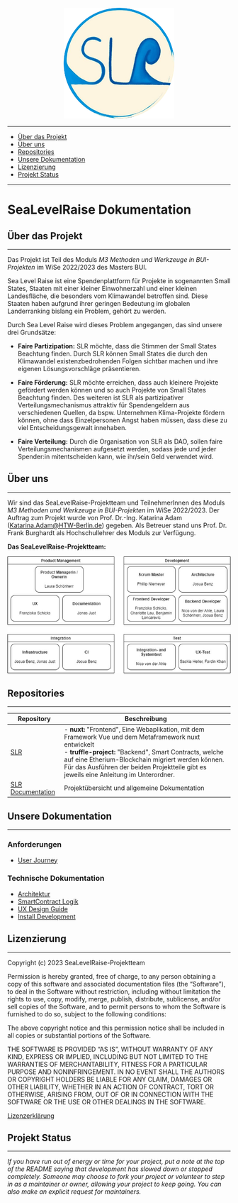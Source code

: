 <p align="center">
 <img src="./images/slrLogoRund.jpg" width="250">
</p>

* * *
*   [Über das Projekt](#über-das-projekt)
*   [Über uns](#über-uns)
*   [Repositories](#repositories)
*   [Unsere Dokumentation](#unsere-dokumentation)
*   [Lizenzierung](#lizenzierung)
*   [Projekt Status](#projekt-status)

* * *

# SeaLevelRaise Dokumentation



## Über das Projekt
* * *
Das Projekt ist Teil des Moduls _M3 Methoden und Werkzeuge in BUI-Projekten_ im WiSe 2022/2023 des Masters BUI.

Sea Level Raise ist eine Spendenplattform für Projekte in sogenannten Small States, Staaten mit einer kleiner Einwohnerzahl und einer kleinen Landesfläche, die besonders vom Klimawandel betroffen sind.
Diese Staaten haben aufgrund ihrer geringen Bedeutung im globalen Landerranking bislang ein Problem, gehört zu werden.

Durch Sea Level Raise wird dieses Problem angegangen, das sind unsere drei Grundsätze:

* __Faire Partizipation:__ SLR möchte, dass die Stimmen der Small States Beachtung finden. Durch SLR können Small States die durch den Klimawandel existenzbedrohenden Folgen sichtbar machen und ihre eigenen Lösungsvorschläge präsentieren.

* __Faire Förderung:__ SLR möchte erreichen, dass auch kleinere Projekte gefördert werden können und so auch Projekte von Small States Beachtung finden. Des weiteren ist SLR als partizipativer Verteilungsmechanismus attraktiv für Spendengeldern aus verschiedenen Quellen, da bspw. Unternehmen Klima-Projekte fördern können, ohne dass Einzelpersonen Angst haben müssen, dass diese zu viel Entscheidungsgewalt innehaben.

* __Faire Verteilung:__ Durch die Organisation von SLR als DAO, sollen faire Verteilungsmechanismen aufgesetzt werden, sodass jede und jeder Spender:in mitentscheiden kann, wie ihr/sein Geld verwendet wird.


## Über uns
* * *
Wir sind das SeaLevelRaise-Projektteam und TeilnehmerInnen des Moduls _M3 Methoden und Werkzeuge in BUI-Projekten_ im WiSe 2022/2023. Der Auftrag zum Projekt wurde von Prof. Dr.-Ing. Katarina Adam (Katarina.Adam@HTW-Berlin.de) gegeben. Als Betreuer stand uns Prof. Dr. Frank Burghardt als Hochschullehrer des Moduls zur Verfügung.


__Das SeaLevelRaise-Projektteam:__

![Organigramm](/images/Organigramm.jpg "Organigramm")


## Repositories
* * *
| Repository                   | Beschreibung                                                                                 |
| ---------------------------- | ------------------------------------------------------------------------------------------- |
| [SLR](https://gitlab.rz.htw-berlin.de/m3bui/SLR)            | - __nuxt:__ "Frontend", Eine Webaplikation, mit dem Framework Vue und dem Metaframework nuxt entwickelt<br>- __truffle-project:__ "Backend", Smart Contracts, welche auf eine Etherium-Blockchain migriert werden können. Für das Ausführen der beiden Projektteile gibt es jeweils eine Anleitung im Unterordner.                         |
| [SLR Documentation](https://gitlab.rz.htw-berlin.de/m3bui/SLR-documentation)                | Projektübersicht und allgemeine Dokumentation                        |


## Unsere Dokumentation
* * *

### Anforderungen

- [User Journey](user-journey.md)

### Technische Dokumentation

- [Architektur](architecture.md)
- [SmartContract Logik](contract-logic.md)
- [UX Design Guide](UX-design.md)
- [Install Development](https://gitlab.rz.htw-berlin.de/m3bui/SLR/-/blob/main/README.md#projekt-set-up)


## Lizenzierung
* * *

Copyright (c) 2023 SeaLevelRaise-Projektteam

Permission is hereby granted, free of charge, to any person obtaining a copy of this software and associated documentation files (the “Software”), to deal in the Software without restriction, including without limitation the rights to use, copy, modify, merge, publish, distribute, sublicense, and/or sell copies of the Software, and to permit persons to whom the Software is furnished to do so, subject to the following conditions:

The above copyright notice and this permission notice shall be included in all copies or substantial portions of the Software.

THE SOFTWARE IS PROVIDED “AS IS”, WITHOUT WARRANTY OF ANY KIND, EXPRESS OR IMPLIED, INCLUDING BUT NOT LIMITED TO THE WARRANTIES OF MERCHANTABILITY, FITNESS FOR A PARTICULAR PURPOSE AND NONINFRINGEMENT. IN NO EVENT SHALL THE AUTHORS OR COPYRIGHT HOLDERS BE LIABLE FOR ANY CLAIM, DAMAGES OR OTHER LIABILITY, WHETHER IN AN ACTION OF CONTRACT, TORT OR OTHERWISE, ARISING FROM, OUT OF OR IN CONNECTION WITH THE SOFTWARE OR THE USE OR OTHER DEALINGS IN THE SOFTWARE.

[Lizenzerklärung](SLRLizenz.pdf)

## Projekt Status
* * *

*If you have run out of energy or time for your project, put a note at the top of the README saying that development has slowed down or stopped completely. Someone may choose to fork your project or volunteer to step in as a maintainer or owner, allowing your project to keep going. You can also make an explicit request for maintainers.*

